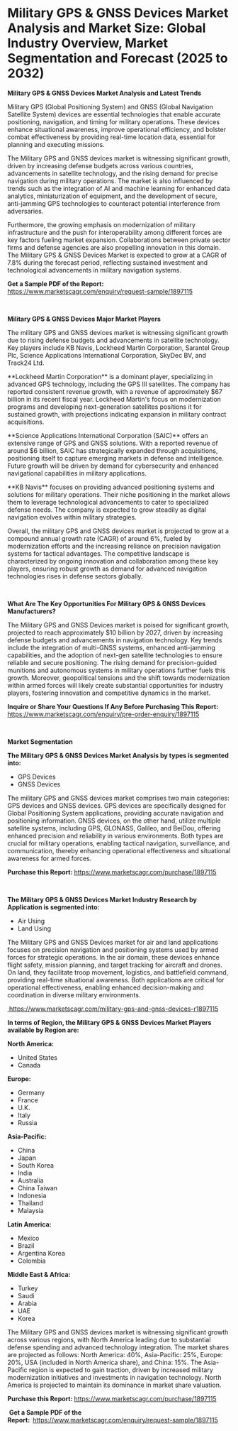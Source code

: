 <p><h1>Military GPS & GNSS Devices Market Analysis and Market Size: Global Industry Overview, Market Segmentation and Forecast (2025 to 2032)</h1></p><p><strong>Military GPS & GNSS Devices Market Analysis and Latest Trends</strong></p>
<p><p>Military GPS (Global Positioning System) and GNSS (Global Navigation Satellite System) devices are essential technologies that enable accurate positioning, navigation, and timing for military operations. These devices enhance situational awareness, improve operational efficiency, and bolster combat effectiveness by providing real-time location data, essential for planning and executing missions.</p><p>The Military GPS and GNSS devices market is witnessing significant growth, driven by increasing defense budgets across various countries, advancements in satellite technology, and the rising demand for precise navigation during military operations. The market is also influenced by trends such as the integration of AI and machine learning for enhanced data analytics, miniaturization of equipment, and the development of secure, anti-jamming GPS technologies to counteract potential interference from adversaries.</p><p>Furthermore, the growing emphasis on modernization of military infrastructure and the push for interoperability among different forces are key factors fueling market expansion. Collaborations between private sector firms and defense agencies are also propelling innovation in this domain. The Military GPS & GNSS Devices Market is expected to grow at a CAGR of 7.8% during the forecast period, reflecting sustained investment and technological advancements in military navigation systems.</p></p>
<p><strong>Get a Sample PDF of the Report:&nbsp;</strong> <a href="https://www.marketscagr.com/enquiry/request-sample/1897115?utm_campaign=2819&utm_medium=2&utm_source=Github&utm_content=ia&utm_term=12042025&utm_id=military-gps-gnss-devices">https://www.marketscagr.com/enquiry/request-sample/1897115</a></p>
<p>&nbsp;</p>
<p><strong>Military GPS & GNSS Devices Major Market Players</strong></p>
<p><p>The military GPS and GNSS devices market is witnessing significant growth due to rising defense budgets and advancements in satellite technology. Key players include KB Navis, Lockheed Martin Corporation, Sarantel Group Plc, Science Applications International Corporation, SkyDec BV, and Track24 Ltd.</p><p>**Lockheed Martin Corporation** is a dominant player, specializing in advanced GPS technology, including the GPS III satellites. The company has reported consistent revenue growth, with a revenue of approximately $67 billion in its recent fiscal year. Lockheed Martin's focus on modernization programs and developing next-generation satellites positions it for sustained growth, with projections indicating expansion in military contract acquisitions.</p><p>**Science Applications International Corporation (SAIC)** offers an extensive range of GPS and GNSS solutions. With a reported revenue of around $6 billion, SAIC has strategically expanded through acquisitions, positioning itself to capture emerging markets in defense and intelligence. Future growth will be driven by demand for cybersecurity and enhanced navigational capabilities in military applications.</p><p>**KB Navis** focuses on providing advanced positioning systems and solutions for military operations. Their niche positioning in the market allows them to leverage technological advancements to cater to specialized defense needs. The company is expected to grow steadily as digital navigation evolves within military strategies.</p><p>Overall, the military GPS and GNSS devices market is projected to grow at a compound annual growth rate (CAGR) of around 6%, fueled by modernization efforts and the increasing reliance on precision navigation systems for tactical advantages. The competitive landscape is characterized by ongoing innovation and collaboration among these key players, ensuring robust growth as demand for advanced navigation technologies rises in defense sectors globally.</p></p>
<p>&nbsp;</p>
<p><strong>What Are The Key Opportunities For Military GPS & GNSS Devices Manufacturers?</strong></p>
<p><p>The Military GPS and GNSS Devices market is poised for significant growth, projected to reach approximately $10 billion by 2027, driven by increasing defense budgets and advancements in navigation technology. Key trends include the integration of multi-GNSS systems, enhanced anti-jamming capabilities, and the adoption of next-gen satellite technologies to ensure reliable and secure positioning. The rising demand for precision-guided munitions and autonomous systems in military operations further fuels this growth. Moreover, geopolitical tensions and the shift towards modernization within armed forces will likely create substantial opportunities for industry players, fostering innovation and competitive dynamics in the market.</p></p>
<p><strong>Inquire or Share Your Questions If Any Before Purchasing This Report:</strong> <a href="https://www.marketscagr.com/enquiry/pre-order-enquiry/1897115?utm_campaign=2819&utm_medium=2&utm_source=Github&utm_content=ia&utm_term=12042025&utm_id=military-gps-gnss-devices">https://www.marketscagr.com/enquiry/pre-order-enquiry/1897115</a></p>
<p>&nbsp;</p>
<p><strong>Market Segmentation</strong></p>
<p><strong>The Military GPS & GNSS Devices Market Analysis by types is segmented into:</strong></p>
<p><ul><li>GPS Devices</li><li>GNSS Devices</li></ul></p>
<p><p>The military GPS and GNSS devices market comprises two main categories: GPS devices and GNSS devices. GPS devices are specifically designed for Global Positioning System applications, providing accurate navigation and positioning information. GNSS devices, on the other hand, utilize multiple satellite systems, including GPS, GLONASS, Galileo, and BeiDou, offering enhanced precision and reliability in various environments. Both types are crucial for military operations, enabling tactical navigation, surveillance, and communication, thereby enhancing operational effectiveness and situational awareness for armed forces.</p></p>
<p><strong>Purchase this Report:&nbsp;</strong><a href="https://www.marketscagr.com/purchase/1897115?utm_campaign=2819&utm_medium=2&utm_source=Github&utm_content=ia&utm_term=12042025&utm_id=military-gps-gnss-devices">https://www.marketscagr.com/purchase/1897115</a></p>
<p>&nbsp;</p>
<p><strong>The Military GPS & GNSS Devices Market Industry Research by Application is segmented into:</strong></p>
<p><ul><li>Air Using</li><li>Land Using</li></ul></p>
<p><p>The Military GPS and GNSS Devices market for air and land applications focuses on precision navigation and positioning systems used by armed forces for strategic operations. In the air domain, these devices enhance flight safety, mission planning, and target tracking for aircraft and drones. On land, they facilitate troop movement, logistics, and battlefield command, providing real-time situational awareness. Both applications are critical for operational effectiveness, enabling enhanced decision-making and coordination in diverse military environments.</p></p>
<p><a href="https://www.marketscagr.com/military-gps-and-gnss-devices-r1897115?utm_campaign=2819&utm_medium=2&utm_source=Github&utm_content=ia&utm_term=12042025&utm_id=military-gps-gnss-devices">&nbsp;https://www.marketscagr.com/military-gps-and-gnss-devices-r1897115</a></p>
<p><strong>In terms of Region, the Military GPS & GNSS Devices Market Players available by Region are:</strong></p>
<p>
    <p> <strong> North America: </strong>
        <ul>
            <li>United States</li>
            <li>Canada</li>
        </ul>
        </p> 
    <p> <strong> Europe: </strong>
        <ul>
            <li>Germany</li>
            <li>France</li>
            <li>U.K.</li>
            <li>Italy</li>
            <li>Russia</li>
        </ul>
        </p> 
    <p> <strong> Asia-Pacific: </strong>
        <ul>
            <li>China</li>
            <li>Japan</li>
            <li>South Korea</li>
            <li>India</li>
            <li>Australia</li>
            <li>China Taiwan</li>
            <li>Indonesia</li>
            <li>Thailand</li>
            <li>Malaysia</li>
        </ul>
        </p> 
    <p> <strong> Latin America: </strong>
        <ul>
            <li>Mexico</li>
            <li>Brazil</li>
            <li>Argentina Korea</li>
            <li>Colombia</li>
        </ul>
        </p> 
    <p> <strong> Middle East & Africa: </strong>
        <ul>
            <li>Turkey</li>
            <li>Saudi</li>
            <li>Arabia</li>
            <li>UAE</li>
            <li>Korea</li>
        </ul>
    </p>
    </p>
<p><p>The Military GPS and GNSS devices market is witnessing significant growth across various regions, with North America leading due to substantial defense spending and advanced technology integration. The market shares are projected as follows: North America: 40%, Asia-Pacific: 25%, Europe: 20%, USA (included in North America share), and China: 15%. The Asia-Pacific region is expected to gain traction, driven by increased military modernization initiatives and investments in navigation technology. North America is projected to maintain its dominance in market share valuation.</p></p>
<p><strong>Purchase this Report: </strong><a href="https://www.marketscagr.com/purchase/1897115?utm_campaign=2819&utm_medium=2&utm_source=Github&utm_content=ia&utm_term=12042025&utm_id=military-gps-gnss-devices">https://www.marketscagr.com/purchase/1897115</a></p>
<p>&nbsp;<strong>Get a Sample PDF of the Report:&nbsp;&nbsp;</strong><a href="https://www.marketscagr.com/enquiry/request-sample/1897115?utm_campaign=2819&utm_medium=2&utm_source=Github&utm_content=ia&utm_term=12042025&utm_id=military-gps-gnss-devices">https://www.marketscagr.com/enquiry/request-sample/1897115</a></p>
<p><strong></strong></p>
<p><p></p><p></p><p></p></p>